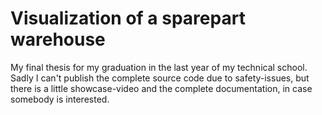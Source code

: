 # Visualization of a sparepart warehouse

My final thesis for my graduation in the last year of my technical school. Sadly I can't publish the complete source code due to safety-issues, but there
is a little showcase-video and the complete documentation, in case somebody is interested.
